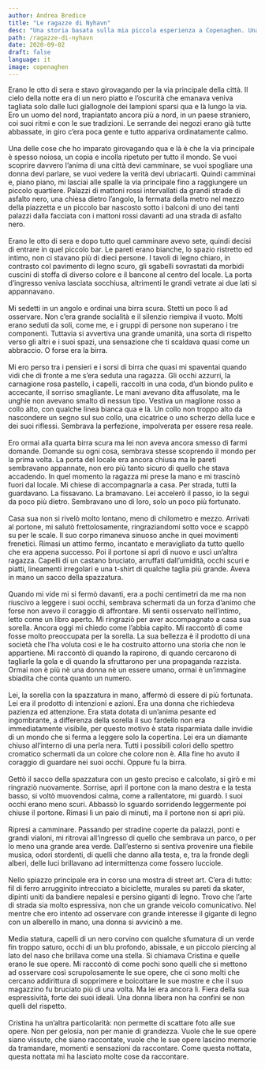 ```yaml
---
author: Andrea Bredice
title: "Le ragazze di Nyhavn"
desc: "Una storia basata sulla mia piccola esperienza a Copenaghen. Una bellissima città che vi farò conoscere grazie anche a queste tre belissime ragazze, e un pò di birra"
path: /ragazze-di-nyhavn
date: 2020-09-02
draft: false
language: it
image: copenaghen
---
```


<!-- ![](../../images/copenaghen.jpeg) -->

Erano le otto di sera e stavo girovagando per la via principale della città. Il cielo della notte era di un nero piatto e l’oscurità che emanava veniva tagliata solo dalle luci giallognole dei lampioni sparsi qua e là lungo la via. Ero un uomo del nord, trapiantato ancora più a nord, in un paese straniero, coi suoi ritmi e con le sue tradizioni. Le serrande dei negozi erano già tutte abbassate, in giro c’era poca gente e tutto appariva ordinatamente calmo.
<br/>
<br/>
Una delle cose che ho imparato girovagando qua e là è che la via principale è spesso noiosa, un copia e incolla ripetuto per tutto il mondo. Se vuoi scoprire davvero l’anima di una città devi camminare, se vuoi spogliare una donna devi parlare, se vuoi vedere la verità devi ubriacarti. Quindi camminai e, piano piano, mi lasciai alle spalle la via principale fino a raggiungere un piccolo quartiere. Palazzi di mattoni rossi intervallati da grandi strade di asfalto nero, una chiesa dietro l’angolo, la fermata della metro nel mezzo della piazzetta e un piccolo bar nascosto sotto i balconi di uno dei tanti palazzi dalla facciata con i mattoni rossi davanti ad una strada di asfalto nero.
<br/>
<br/>
Erano le otto di sera e dopo tutto quel camminare avevo sete, quindi decisi di entrare in quel piccolo bar. Le pareti erano bianche, lo spazio ristretto ed intimo, non ci stavano più di dieci persone. I tavoli di legno chiaro, in contrasto col pavimento di legno scuro, gli sgabelli sovrastati da morbidi cuscini di stoffa di diverso colore e il bancone al centro del locale. La porta d’ingresso veniva lasciata socchiusa, altrimenti le grandi vetrate ai due lati si appannavano.
<br/>
<br/>
Mi sedetti in un angolo e ordinai una birra scura. Stetti un poco lì ad osservare. Non c’era grande socialità e il silenzio riempiva il vuoto. Molti erano seduti da soli, come me, e i gruppi di persone non superano i tre componenti. Tuttavia si avvertiva una grande umanità, una sorta di rispetto verso gli altri e i suoi spazi, una sensazione che ti scaldava quasi come un abbraccio. O forse era la birra.
<br/>
<br/>
Mi ero perso tra i pensieri e i sorsi di birra che quasi mi spaventai quando vidi che di fronte a me s’era seduta una ragazza. Gli occhi azzurri, la carnagione rosa pastello, i capelli, raccolti in una coda, d’un biondo pulito e accecante, il sorriso smagliante. Le mani avevano dita affusolate, ma le unghie non avevano smalto di nessun tipo. Vestiva un maglione rosso a collo alto, con qualche linea bianca qua e là. Un collo non troppo alto da nascondere un segno sul suo collo, una cicatrice o uno scherzo della luce e dei suoi riflessi. Sembrava la perfezione, impolverata per essere resa reale.
<br/>
<br/>
Ero ormai alla quarta birra scura ma lei non aveva ancora smesso di farmi domande. Domande su ogni cosa, sembrava stesse scoprendo il mondo per la prima volta. La porta del locale era ancora chiusa ma le pareti sembravano appannate, non ero più tanto sicuro di quello che stava accadendo. In quel momento la ragazza mi prese la mano e mi trascinò fuori dal locale. Mi chiese di accompagnarla a casa. Per strada, tutti la guardavano. La fissavano. La bramavano. Lei accelerò il passo, io la seguì da poco più dietro. Sembravano uno di loro, solo un poco più fortunato.
<br/>
<br/>
Casa sua non si rivelò molto lontano, meno di chilometro e mezzo. Arrivati al portone, mi salutò frettolosamente, ringraziandomi sotto voce e scappò su per le scale. Il suo corpo rimaneva sinuoso anche in quei movimenti frenetici. Rimasi un attimo fermo, incantato e meravigliato da tutto quello che era appena successo. Poi il portone si aprì di nuovo e uscì un’altra ragazza. Capelli di un castano bruciato, arruffati dall’umidità, occhi scuri e piatti, lineamenti irregolari e una t-shirt di qualche taglia più grande. Aveva in mano un sacco della spazzatura.
<br/>
<br/>
Quando mi vide mi si fermò davanti, era a pochi centimetri da me ma non riuscivo a leggere i suoi occhi, sembrava schermati da un forza d’animo che forse non avevo il coraggio di affrontare. Mi sentii osservato nell’intimo, letto come un libro aperto. Mi ringraziò per aver accompagnato a casa sua sorella. Ancora oggi mi chiedo come l’abbia capito. Mi raccontò di come fosse molto preoccupata per la sorella. La sua bellezza è il prodotto di una società che l’ha voluta così e le ha costruito attorno una storia che non le appartiene. Mi raccontò di quando la rapirono, di quando cercarono di tagliarle la gola e di quando la sfruttarono per una propaganda razzista. Ormai non è più nè una donna nè un essere umano, ormai è un’immagine sbiadita che conta quanto un numero.
<br/>
<br/>
Lei, la sorella con la spazzatura in mano, affermò di essere di più fortunata. Lei era il prodotto di intenzioni e azioni. Era una donna che richiedeva pazienza ed attenzione. Era stata dotata di un’anima pesante ed ingombrante, a differenza della sorella il suo fardello non era immediatamente visibile, per questo motivo è stata risparmiata dalle invidie di un mondo che si ferma a leggere solo la copertina. Lei era un diamante chiuso all’interno di una perla nera. Tutti i possibili colori dello spettro cromatico schermati da un colore che colore non è. Alla fine ho avuto il coraggio di guardare nei suoi occhi. Oppure fu la birra.
<br/>
<br/>
Gettò il sacco della spazzatura con un gesto preciso e calcolato, si girò e mi ringraziò nuovamente. Sorrise, aprì il portone con la mano destra e la testa basso, si voltò muovendosi calma, come a rallentatore, mi guardò. I suoi occhi erano meno scuri. Abbassò lo sguardo sorridendo leggermente poi chiuse il portone. Rimasi lì un paio di minuti, ma il portone non si aprì più.
<br/>
<br/>
Ripresi a camminare. Passando per stradine coperte da palazzi, ponti e grandi vialoni, mi ritrovai all’ingresso di quello che sembrava un parco, o per lo meno una grande area verde. Dall’esterno si sentiva provenire una flebile musica, odori stordenti, di quelli che danno alla testa, e, tra la fronde degli alberi, delle luci brillavano ad intermittenza come fossero lucciole.
<br/>
<br/>
Nello spiazzo principale era in corso una mostra di street art. C’era di tutto: fil di ferro arrugginito intrecciato a biciclette, murales su pareti da skater, dipinti uniti da bandiere nepalesi e persino giganti di legno. Trovo che l’arte di strada sia molto espressiva, non che un grande veicolo comunicativo. Nel mentre che ero intento ad osservare con grande interesse il gigante di legno con un alberello in mano, una donna si avvicinò a me.
<br/>
<br/>
Media statura, capelli di un nero corvino con qualche sfumatura di un verde fin troppo saturo, occhi di un blu profondo, abissale, e un piccolo piercing al lato del naso che brillava come una stella. Si chiamava Cristina e quelle erano le sue opere. Mi raccontò di come pochi sono quelli che si mettono ad osservare così scrupolosamente le sue opere, che ci sono molti che cercano addirittura di sopprimere e boicottare le sue mostre e che il suo magazzino fu bruciato più di una volta. Ma lei era ancora lì. Fiera della sua espressività, forte dei suoi ideali. Una donna libera non ha confini se non quelli del rispetto.
<br/>
<br/>
Cristina ha un’altra particolarità: non permette di scattare foto alle sue opere. Non per gelosia, non per manie di grandezza. Vuole che le sue opere siano vissute, che siano raccontate, vuole che le sue opere lascino memorie da tramandare, momenti e sensazioni da raccontare. Come questa nottata, questa nottata mi ha lasciato molte cose da raccontare.


